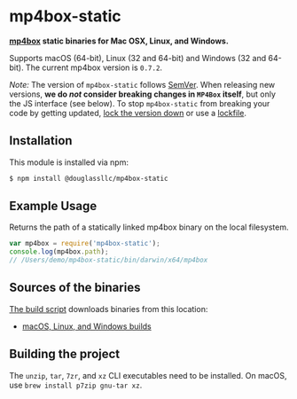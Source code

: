 # mp4box-static

**[mp4box](https://gpac.wp.imt.fr/) static binaries for Mac OSX, Linux, and Windows.**

Supports macOS (64-bit), Linux (32 and 64-bit) and Windows (32 and 64-bit). The current mp4box version is `0.7.2`.

*Note:* The version of `mp4box-static` follows [SemVer](http://semver.org). When releasing new versions, **we do *not* consider breaking changes in `MP4Box` itself**, but only the JS interface (see below). To stop `mp4box-static` from breaking your code by getting updated, [lock the version down](https://docs.npmjs.com/files/package.json#dependencies) or use a [lockfile](https://docs.npmjs.com/files/package-lock.json).

## Installation

This module is installed via npm:

``` bash
$ npm install @douglassllc/mp4box-static
```

## Example Usage

Returns the path of a statically linked mp4box binary on the local filesystem.

``` js
var mp4box = require('mp4box-static');
console.log(mp4box.path);
// /Users/demo/mp4box-static/bin/darwin/x64/mp4box
```

## Sources of the binaries

[The build script](build/index.sh) downloads binaries from this location:

- [macOS, Linux, and Windows builds](https://download.tsi.telecom-paristech.fr/gpac)

## Building the project

The `unzip`, `tar`, `7zr`, and `xz` CLI executables need to be installed. On macOS, use `brew install p7zip gnu-tar xz`.


